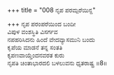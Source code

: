 +++
title = "008 ನೃಪ ಪರಮ್ಪರೆಯಿನ್ದ"

+++
ನೃಪ ಪರಂಪರೆಯಿಂದ ಬಂದೀ  
ವಿಪುಳ ವಂಶಸ್ಥಿತಿ ವಿಸರ್ಗವ  
ನಪಹರಿಸಿದನು ಹಿಂದೆ ವೇದವ್ಯಾಸಮುನಿ ಬಂದು   
ಕೃಪೆಯ ಮಾಡನೆ ತನ್ನ ಸಂತತಿ  
ಕೃಪಣವಾಯ್ತೆಂದನವರತ ಕುರು  
ನೃಪತಿ ಚಿಂತಾಭಾರದಲಿ ಬಳಲುವನು ಧೃತರಾಷ್ಟ್ರ     ॥8॥
